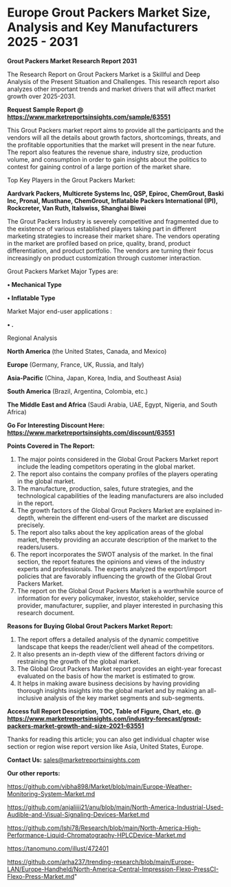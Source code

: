 # Europe Grout Packers Market Size, Analysis and Key Manufacturers 2025 - 2031

<strong>Grout Packers Market Research Report 2031</strong>

The Research Report on Grout Packers Market is a Skillful and Deep Analysis of the Present Situation and Challenges. This research report also analyzes other important trends and market drivers that will affect market growth over 2025-2031.

<strong>Request Sample Report @ <a href=https://www.marketreportsinsights.com/sample/63551>https://www.marketreportsinsights.com/sample/63551</a></strong>

This Grout Packers market report aims to provide all the participants and the vendors will all the details about growth factors, shortcomings, threats, and the profitable opportunities that the market will present in the near future. The report also features the revenue share, industry size, production volume, and consumption in order to gain insights about the politics to contest for gaining control of a large portion of the market share.

Top Key Players in the Grout Packers Market:

<strong>Aardvark Packers, Multicrete Systems Inc, QSP, Epiroc, ChemGrout, Baski Inc, Pronal, Musthane, ChemGrout, Inflatable Packers International (IPI), Rockcreter, Van Ruth, Italswiss, Shanghai Biwei</strong>

The Grout Packers Industry is severely competitive and fragmented due to the existence of various established players taking part in different marketing strategies to increase their market share. The vendors operating in the market are profiled based on price, quality, brand, product differentiation, and product portfolio. The vendors are turning their focus increasingly on product customization through customer interaction.

Grout Packers Market Major Types are:

<strong>• Mechanical Type

• Inflatable Type</strong>

Market Major end-user applications :

<strong>• .</strong>

Regional Analysis

</u><strong><b>North America</b></strong> (the United States, Canada, and Mexico)

<strong><b>Europe </b></strong>(Germany, France, UK, Russia, and Italy)

<strong><b>Asia-Pacific</b></strong> (China, Japan, Korea, India, and Southeast Asia)

<strong><b>South America</b></strong> (Brazil, Argentina, Colombia, etc.)

<strong><b>The Middle East and Africa</b></strong> (Saudi Arabia, UAE, Egypt, Nigeria, and South Africa)

<strong>Go For Interesting Discount Here: <a href=https://www.marketreportsinsights.com/discount/63551>https://www.marketreportsinsights.com/discount/63551</a></strong>

<strong>Points Covered in The Report:</strong>
<ol>
  <li>The major points considered in the Global Grout Packers Market report include the leading competitors operating in the global market.</li>
  <li>The report also contains the company profiles of the players operating in the global market.</li>
  <li>The manufacture, production, sales, future strategies, and the technological capabilities of the leading manufacturers are also included in the report.</li>
  <li>The growth factors of the Global Grout Packers Market are explained in-depth, wherein the different end-users of the market are discussed precisely.</li>
  <li>The report also talks about the key application areas of the global market, thereby providing an accurate description of the market to the readers/users.</li>
  <li>The report incorporates the SWOT analysis of the market. In the final section, the report features the opinions and views of the industry experts and professionals. The experts analyzed the export/import policies that are favorably influencing the growth of the Global Grout Packers Market.</li>
  <li>The report on the Global Grout Packers Market is a worthwhile source of information for every policymaker, investor, stakeholder, service provider, manufacturer, supplier, and player interested in purchasing this research document.</li>
</ol>
<strong>Reasons for Buying Global Grout Packers Market Report:</strong>

<ol>
  <li>The report offers a detailed analysis of the dynamic competitive landscape that keeps the reader/client well ahead of the competitors.</li>
  <li>It also presents an in-depth view of the different factors driving or restraining the growth of the global market.</li>
  <li>The Global Grout Packers Market report provides an eight-year forecast evaluated on the basis of how the market is estimated to grow.</li>
  <li>It helps in making aware business decisions by having providing thorough insights insights into the global market and by making an all-inclusive analysis of the key market segments and sub-segments.</li>
</ol>
<strong>Access full Report Description, TOC, Table of Figure, Chart, etc. @ <a href=https://www.marketreportsinsights.com/industry-forecast/grout-packers-market-growth-and-size-2021-63551>https://www.marketreportsinsights.com/industry-forecast/grout-packers-market-growth-and-size-2021-63551</a></strong>


Thanks for reading this article; you can also get individual chapter wise section or region wise report version like Asia, United States, Europe.

<strong>Contact Us:</strong>
sales@marketreportsinsights.com

<strong>Our other reports:</strong>

<a href=https://github.com/vibha898/Market/blob/main/Europe-Weather-Monitoring-System-Market.md>https://github.com/vibha898/Market/blob/main/Europe-Weather-Monitoring-System-Market.md</a>

<a href=https://github.com/anjaliiii21/anu/blob/main/North-America-Industrial-Used-Audible-and-Visual-Signaling-Devices-Market.md>https://github.com/anjaliiii21/anu/blob/main/North-America-Industrial-Used-Audible-and-Visual-Signaling-Devices-Market.md</a>

<a href=https://github.com/Ishi78/Research/blob/main/North-America-High-Performance-Liquid-Chromatography-HPLCDevice-Market.md>https://github.com/Ishi78/Research/blob/main/North-America-High-Performance-Liquid-Chromatography-HPLCDevice-Market.md</a>

<a href=https://tanomuno.com/illust/472401>https://tanomuno.com/illust/472401</a>

<a href=https://github.com/arha237/trending-research/blob/main/Europe-LAN/Europe-Handheld/North-America-Central-Impression-Flexo-PressCI-Flexo-Press-Market.md>https://github.com/arha237/trending-research/blob/main/Europe-LAN/Europe-Handheld/North-America-Central-Impression-Flexo-PressCI-Flexo-Press-Market.md</a>"
